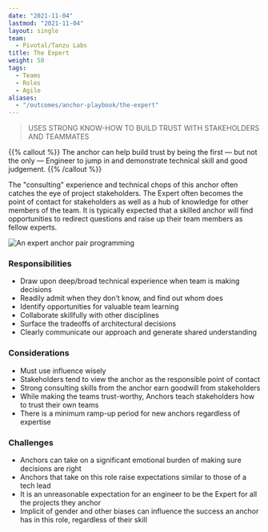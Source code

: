 ```yaml
---
date: "2021-11-04"
lastmod: "2021-11-04"
layout: single
team:
  - Pivotal/Tanzu Labs
title: The Expert
weight: 50
tags:
  - Teams
  - Roles
  - Agile
aliases:
  - "/outcomes/anchor-playbook/the-expert"
---
```


> USES STRONG KNOW-HOW TO BUILD TRUST WITH STAKEHOLDERS AND TEAMMATES

{{% callout %}}
The anchor can help build trust by being the first — but not the only — Engineer to jump in and demonstrate technical skill and good judgement.
{{% /callout %}}

The "consulting" experience and technical chops of this anchor often catches the eye of project stakeholders. The Expert often becomes the point of contact for stakeholders as well as a hub of knowledge for other members of the team. It is typically expected that a skilled anchor will find opportunities to redirect questions and raise up their team members as fellow experts.

![An expert anchor pair programming](/learningpaths/anchor-playbook/images/pairing1.jpg)

### Responsibilities

- Draw upon deep/broad technical experience when team is making decisions
- Readily admit when they don’t know, and find out whom does
- Identify opportunities for valuable team learning
- Collaborate skillfully with other disciplines
- Surface the tradeoffs of architectural decisions
- Clearly communicate our approach and generate shared understanding

### Considerations

- Must use influence wisely
- Stakeholders tend to view the anchor as the responsible point of contact
- Strong consulting skills from the anchor earn goodwill from stakeholders
- While making the teams trust-worthy, Anchors teach stakeholders how to trust their own teams
- There is a minimum ramp-up period for new anchors regardless of expertise

### Challenges

- Anchors can take on a significant emotional burden of making sure decisions are right
- Anchors that take on this role raise expectations similar to those of a tech lead
- It is an unreasonable expectation for an engineer to be the Expert for all the projects they anchor
- Implicit of gender and other biases can influence the success an anchor has in this role, regardless of their skill
